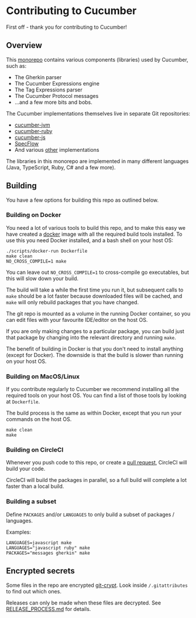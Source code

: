 # Contributing to Cucumber

First off - thank you for contributing to Cucumber!

## Overview

This [monorepo](https://gomonorepo.org/) contains various components (libraries)
used by Cucumber, such as:

* The Gherkin parser
* The Cucumber Expressions engine
* The Tag Expressions parser
* The Cucumber Protocol messages
* ...and a few more bits and bobs.

The Cucumber implementations themselves live in separate Git repositories:

* [cucumber-jvm](https://github.com/cucumber/cucumber-jvm)
* [cucumber-ruby](https://github.com/cucumber/cucumber-ruby)
* [cucumber-js](https://github.com/cucumber/cucumber-js)
* [SpecFlow](https://github.com/techtalk/SpecFlow)
* And various [other](https://cucumber.io/docs/installation/) implementations

The libraries in this monorepo are implemented in many different languages
(Java, TypeScript, Ruby, C# and a few more).

## Building

You have a few options for building this repo as outlined below.

### Building on Docker

You need a lot of various tools to build this repo, and to make this easy we have
created a [docker](https://www.docker.com/) image with all the required build tools
installed. To use this you need Docker installed, and a bash shell on your host OS:

```
./scripts/docker-run Dockerfile
make clean
NO_CROSS_COMPILE=1 make
```

You can leave out `NO_CROSS_COMPILE=1` to cross-compile go executables, but this
will slow down your build.

The build will take a while the first time you run it, but subsequent calls to `make`
should be a lot faster because downloaded files will be cached, and `make` will
only rebuild packages that you have changed.

The git repo is mounted as a volume in the running Docker container, so you can
edit files with your favourite IDE/editor on the host OS.

If you are only making changes to a particular package, you can build just that
package by changing into the relevant directory and running `make`.

The benefit of building in Docker is that you don't need to install anything
(except for Docker). The downside is that the build is slower than running on
your host OS.

### Building on MacOS/Linux

If you contribute regularly to Cucumber we recommend installing all the required
tools on your host OS. You can find a list of those tools by looking at `Dockerfile`.

The build process is the same as within Docker, except that you run your commands
on the host OS.

```
make clean
make
```

### Building on CircleCI

Whenever you push code to this repo, or create a [pull request](https://help.github.com/en/articles/about-pull-requests), CircleCI will build your code.

CircleCI will build the packages in parallel, so a full build will complete a lot faster
than a local build.

### Building a subset

Define `PACKAGES` and/or `LANGUAGES` to only build a subset of packages / languages.

Examples:

```
LANGUAGES=javascript make
LANGUAGES="javascript ruby" make
PACKAGES="messages gherkin" make
```

## Encrypted secrets

Some files in the repo are encrypted [git-crypt](https://www.agwa.name/projects/git-crypt/).
Look inside `/.gitattributes` to find out which ones.

Releases can only be made when these files are decrypted. See
[RELEASE_PROCESS.md](./RELEASE_PROCESS.md) for details.
